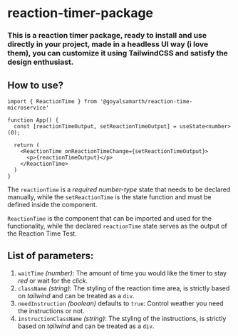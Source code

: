# reaction-timer-package

### This is a reaction timer package, ready to install and use directly in your project, made in a headless UI way (i love them), you can customize it using TailwindCSS and satisfy the design enthusiast.

## How to use?

```
import { ReactionTime } from '@goyalsamarth/reaction-time-microservice'

function App() {
  const [reactionTimeOutput, setReactionTimeOutput] = useState<number>(0);

  return (
    <ReactionTime onReactionTimeChange={setReactionTimeOutput}>
      <p>{reactionTimeOutput}</p>
    </ReactionTime>
  )
}
```

The ```reactionTime``` is a *required number-type* state that needs to be declared manually, while the ```setReactionTime``` is the state function and must be defined inside the component.

```ReactionTime``` is the component that can be imported and used for the functionality, while the declared ```reactionTime``` state serves as the output of the Reaction Time Test.

## List of parameters:

1. ```waitTime``` *(number)*: The amount of time you would like the timer to stay *red* or wait for the *click*.
2. ```className``` *(string)*: The styling of the reaction time area, is strictly based on *tailwind* and can be treated as a ```div```.
3. ```needInstruction``` *(boolean)* defaults to ```true```: Control weather you need the instructions or not.
4. ```instructionClassName``` *(string)*: The styling of the instructions, is strictly based on *tailwind* and can be treated as a ```div```.

